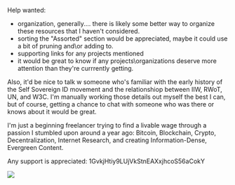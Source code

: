 Help wanted:

* organization, generally.... there is likely some better way to organize these resources that I haven't considered.
* sorting the "Assorted" section would be appreciated, maybe it could use a bit of pruning and\or adding to.
* supporting links for any projects mentioned
* it would be great to know if any projects\organizations deserve more attention than they're currrently getting.

Also, it'd be nice to talk w someone who's familiar with the early history of the Self Sovereign ID movement and the relationshiop between IIW, RWoT, UN, and W3C. I'm manually working those details out myself the best I can, but of course, getting a chance to chat with someone who was there or knows about it would be great. 

I'm just a beginning freelancer trying to find a livable wage through a passion I stumbled upon around a year ago: Bitcoin, Blockchain, Crypto, Decentralization, Internet Research, and creating Information-Dense, Evergreen Content. 

Any support is appreciated: 1GvkjHtiy9LUjVkStnEAXxjhcoS56aCokY

![](http://imgur.com/xMd9r0rl.png)
